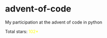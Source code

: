 # advent-of-code

My participation at the advent of code in python

Total stars: <span style="color: yellow;">102*</span>